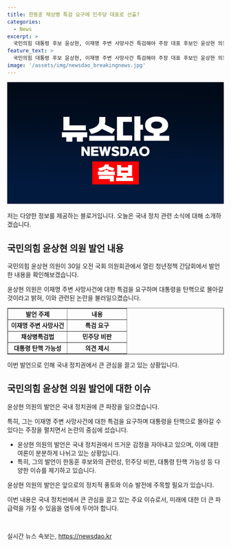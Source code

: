 ```yaml
---
title: 한동훈 채상병 특검 요구에 민주당 대표로 선출?
categories:
  - News
excerpt: >
  국민의힘 대통령 후보 윤상현, 이재명 주변 사망사건 특검해야 주장 대표 후보인 윤상현 의원은 한동훈 후보의 채상병특검법 중재안에 대한 비판을 행하며, 대통령을 탄핵으로 몰아갈 것이라고 지적했다. 또한, 민주당 대표인 이재명 주변의 사망사례를 언급하며 특검의 필요성을 강조했다. 또한, 나경원·원희룡 후보와의 연대론에 반대의견을 내비쳤다. 해당 발언으로 인해 윤상현 의원의 주장이 논란을 불러일으키고 있다.
feature_text: >
  국민의힘 대통령 후보 윤상현, 이재명 주변 사망사건 특검해야 주장 대표 후보인 윤상현 의원은 한동훈 후보의 채상병특검법 중재안에 대한 비판을 행하며, 대통령을 탄핵으로 몰아갈 것이라고 지적했다. 또한, 민주당 대표인 이재명 주변의 사망사례를 언급하며 특검의 필요성을 강조했다. 또한, 나경원·원희룡 후보와의 연대론에 반대의견을 내비쳤다. 해당 발언으로 인해 윤상현 의원의 주장이 논란을 불러일으키고 있다.
image: '/assets/img/newsdao_breakingnews.jpg'
---
```


<p><img src="/assets/img/newsdao_breakingnews.jpg" alt="ranknews 속보" /></p>

<p>저는 다양한 정보를 제공하는 블로거입니다. 오늘은 국내 정치 관련 소식에 대해 소개하겠습니다.</p>

<h2 data-ke-size="size26">국민의힘 윤상현 의원 발언 내용</h2>

<p>국민의힘 윤상현 의원이 30일 오전 국회 의원회관에서 열린 청년정책 간담회에서 발언한 내용을 확인해보겠습니다.</p>

<p data-ke-size="size16">윤상현 의원은 이재명 주변 사망사건에 대한 특검을 요구하며 대통령을 탄핵으로 몰아갈 것이라고 밝혀, 이와 관련된 논란을 불러일으켰습니다.</p>

<table style="width: 100%;" border="1">
<tbody>
<tr>
<td style="text-align: center; width: 50%; height: 17px;"><b>발언 주제</b></td>
<td style="text-align: center; width: 50%; height: 17px;"><b>내용</b></td>
</tr>
<tr>
<td style="text-align: center; height: 17px;"><b>이재명 주변 사망사건</b></td>
<td style="text-align: center; height: 17px;"><b>특검 요구</b></td>
</tr>
<tr>
<td style="text-align: center; height: 17px;"><b>채상병특검법</b></td>
<td style="text-align: center; height: 17px;"><b>민주당 비판</b></td>
</tr>
<tr>
<td style="text-align: center; height: 17px;"><b>대통령 탄핵 가능성</b></td>
<td style="text-align: center; height: 17px;"><b>의견 제시</b></td>
</tr>
</tbody>
</table>

<p>이번 발언으로 인해 국내 정치권에서 큰 관심을 끌고 있는 상황입니다.</p>

<h2 data-ke-size="size26">국민의힘 윤상현 의원 발언에 대한 이슈</h2>

<p>윤상현 의원의 발언은 국내 정치권에 큰 파장을 일으켰습니다.</p>

<p data-ke-size="size16">특히, 그는 이재명 주변 사망사건에 대한 특검을 요구하며 대통령을 탄핵으로 몰아갈 수 있다는 주장을 펼치면서 논란의 중심에 섰습니다.</p>

<ul>
<li>윤상현 의원의 발언은 국내 정치권에서 뜨거운 감정을 자아내고 있으며, 이에 대한 여론이 분분하게 나뉘고 있는 상황입니다.</li>
<li>특히, 그의 발언이 한동훈 후보와의 관련성, 민주당 비판, 대통령 탄핵 가능성 등 다양한 이슈를 제기하고 있습니다.</li>
</ul>

<p>윤상현 의원의 발언은 앞으로의 정치적 풍토와 이슈 발전에 주목할 필요가 있습니다.</p>

<p>이번 내용은 국내 정치씬에서 큰 관심을 끌고 있는 주요 이슈로서, 미래에 대한 더 큰 파급력을 가질 수 있음을 염두에 두어야 합니다.</p>

<p data-ke-size="size16">&nbsp;</p>
실시간 뉴스 속보는, <a href="https://newsdao.kr" rel="dofollow">https://newsdao.kr</a>


